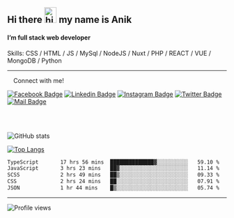 ## Hi there <img src="https://user-images.githubusercontent.com/1303154/88677602-1635ba80-d120-11ea-84d8-d263ba5fc3c0.gif" width="28px" height="36" alt="hi"> my name is Anik

#### I’m full stack web developer

Skills:  CSS / HTML / JS / MySql / NodeJS / Nuxt / PHP / REACT / VUE / MongoDB / Python


---

&emsp;Connect with me!

<a href="https://www.facebook.com/anik.aritro" target="_blank">![Facebook Badge](https://img.shields.io/badge/Facebook-1877F2?style=for-the-badge&logo=facebook&logoColor=white)</a> [![Linkedin Badge](https://img.shields.io/badge/LinkedIn-0077B5?style=for-the-badge&logo=linkedin&logoColor=white)](https://www.linkedin.com/in/anik-hossain-dev) [![Instagram Badge](https://img.shields.io/badge/Instagram-E4405F?style=for-the-badge&logo=instagram&logoColor=white)](https://www.instagram.com/aritro.anik) [![Twitter Badge](https://img.shields.io/badge/Twitter-1DA1F2?style=for-the-badge&logo=twitter&logoColor=white)](https://twitter.com/AritroAnik) [![Mail Badge](https://img.shields.io/badge/Gmail-D14836?style=for-the-badge&logo=gmail&logoColor=white)](mailto:anik.wdev@gmail.com)

</br>
</br>


![GitHub stats](https://github-readme-stats.vercel.app/api?username=anik-hossain&show_icons=true&theme=monokai)

[![Top Langs](https://github-readme-stats.vercel.app/api/top-langs/?username=anik-hossain&layout=compact&theme=monokai)](https://github.com/anik-hossain)

<!--START_SECTION:waka-->

```txt
TypeScript       17 hrs 56 mins  ██████████████▓░░░░░░░░░░   59.10 %
JavaScript       3 hrs 23 mins   ██▓░░░░░░░░░░░░░░░░░░░░░░   11.14 %
SCSS             2 hrs 49 mins   ██▒░░░░░░░░░░░░░░░░░░░░░░   09.33 %
CSS              2 hrs 24 mins   ██░░░░░░░░░░░░░░░░░░░░░░░   07.91 %
JSON             1 hr 44 mins    █▒░░░░░░░░░░░░░░░░░░░░░░░   05.74 %
```

<!--END_SECTION:waka-->
---

![Profile views](https://gpvc.arturio.dev/anik-hossain)  
